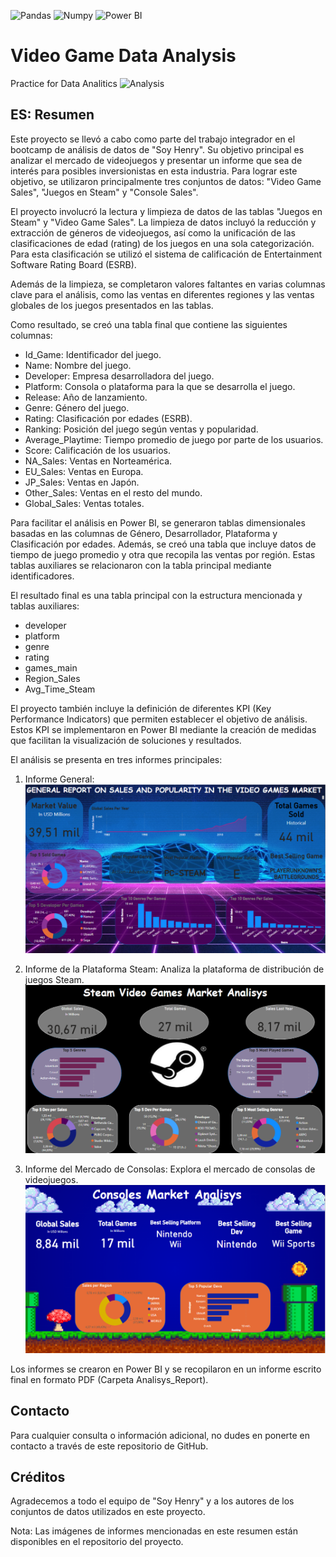 ![Pandas](https://img.shields.io/badge/-Pandas-333333?style=flat&logo=pandas)
![Numpy](https://img.shields.io/badge/-Numpy-333333?style=flat&logo=numpy)
![Power BI](https://img.shields.io/badge/-Power%20BI-F2C811?style=flat&logo=power-bi&logoColor=white)


# Video Game Data Analysis
 Practice for Data Analitics
![Analysis](images/Gaming_Portada.gif)

## ES: Resumen

Este proyecto se llevó a cabo como parte del trabajo integrador en el bootcamp de análisis de datos de "Soy Henry". Su objetivo principal es analizar el mercado de videojuegos y presentar un informe que sea de interés para posibles inversionistas en esta industria. Para lograr este objetivo, se utilizaron principalmente tres conjuntos de datos: "Video Game Sales", "Juegos en Steam" y "Console Sales".

El proyecto involucró la lectura y limpieza de datos de las tablas "Juegos en Steam" y "Video Game Sales". La limpieza de datos incluyó la reducción y extracción de géneros de videojuegos, así como la unificación de las clasificaciones de edad (rating) de los juegos en una sola categorización. Para esta clasificación se utilizó el sistema de calificación de Entertainment Software Rating Board (ESRB).

Además de la limpieza, se completaron valores faltantes en varias columnas clave para el análisis, como las ventas en diferentes regiones y las ventas globales de los juegos presentados en las tablas.

Como resultado, se creó una tabla final que contiene las siguientes columnas:

- Id_Game: Identificador del juego.
- Name: Nombre del juego.
- Developer: Empresa desarrolladora del juego.
- Platform: Consola o plataforma para la que se desarrolla el juego.
- Release: Año de lanzamiento.
- Genre: Género del juego.
- Rating: Clasificación por edades (ESRB).
- Ranking: Posición del juego según ventas y popularidad.
- Average_Playtime: Tiempo promedio de juego por parte de los usuarios.
- Score: Calificación de los usuarios.
- NA_Sales: Ventas en Norteamérica.
- EU_Sales: Ventas en Europa.
- JP_Sales: Ventas en Japón.
- Other_Sales: Ventas en el resto del mundo.
- Global_Sales: Ventas totales.

Para facilitar el análisis en Power BI, se generaron tablas dimensionales basadas en las columnas de Género, Desarrollador, Plataforma y Clasificación por edades. Además, se creó una tabla que incluye datos de tiempo de juego promedio y otra que recopila las ventas por región. Estas tablas auxiliares se relacionaron con la tabla principal mediante identificadores.

El resultado final es una tabla principal con la estructura mencionada y tablas auxiliares:

- developer
- platform
- genre
- rating
- games_main
- Region_Sales
- Avg_Time_Steam

El proyecto también incluye la definición de diferentes KPI (Key Performance Indicators) que permiten establecer el objetivo de análisis. Estos KPI se implementaron en Power BI mediante la creación de medidas que facilitan la visualización de soluciones y resultados.

El análisis se presenta en tres informes principales:

1. Informe General: 
![General Report](images/Report1.png)

2. Informe de la Plataforma Steam: Analiza la plataforma de distribución de juegos Steam.
![Steam Platform Report](images/Report2.png)

3. Informe del Mercado de Consolas: Explora el mercado de consolas de videojuegos.
![Console Market Report](images/Report3.png)


Los informes se crearon en Power BI y se recopilaron en un informe escrito final en formato PDF (Carpeta Analisys_Report).

## Contacto

Para cualquier consulta o información adicional, no dudes en ponerte en contacto a través de este repositorio de GitHub.

## Créditos

Agradecemos a todo el equipo de "Soy Henry" y a los autores de los conjuntos de datos utilizados en este proyecto.

Nota: Las imágenes de informes mencionadas en este resumen están disponibles en el repositorio del proyecto.
